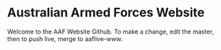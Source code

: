 # Australian Armed Forces Website

Welcome to the AAF Website Github. To make a change, edit the master, then to push live, merge to aaflive-www.
